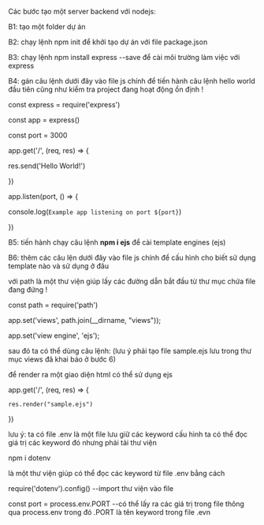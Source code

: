 Các bước tạo một server backend với nodejs:

B1: tạo một folder dự án

B2: chạy lệnh npm init để khởi tạo dự án với file package.json

B3: chạy lệnh npm install express --save để cài môi trường làm việc với express

B4: gán câu lệnh dưới đây vào file js chính để tiến hành câu lệnh hello world đầu tiên cũng như kiểm tra project đang hoạt động ổn định !

const express = require('express')

const app = express()

const port = 3000

app.get('/', (req, res) => {

  res.send('Hello World!')
  
})

app.listen(port, () => {

  console.log(`Example app listening on port ${port}`)
  
})

B5: tiến hành chạy câu lệnh **npm i ejs** để cài template engines (ejs)

B6: thêm các câu lện dưới đây vào file js chính để cấu hình cho biết sử dụng template nào và sử dụng ở đâu 

với path là một thư viện giúp lấy các đường dẫn bắt đầu từ thư mục chứa file đang đứng !

const path = require('path')

app.set('views', path.join(__dirname, "views"));

app.set('view engine', 'ejs');

sau đó ta có thể dùng câu lệnh: (lưu ý phải tạo file sample.ejs lưu trong thư mục views đã khai báo ở bước 6)

để render ra một giao diện html có thể sử dụng ejs

app.get('/', (req, res) => {

    res.render("sample.ejs")
    
})

lưu ý: ta có file .env là một file lưu giữ các keyword cấu hình ta có thể đọc giá trị các keyword đó nhưng phải tải thư viện

npm i dotenv

là một thư viện giúp có thể đọc các keyword từ file .env bằng cách

require('dotenv').config() --import thư viện vào file

const port = process.env.PORT --có thể lấy ra các giá trị trong file thông qua process.env trong đó .PORT là tên keyword trong file .evn
